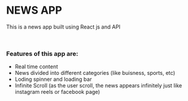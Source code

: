 <h1>NEWS APP</h1>
<p>This is a news app built using React js and API</p><br>
<h3>Features of this app are: </h3>
<ul>
  <li>Real time content</li>
  <li>News divided into different categories (like buisness, sports, etc)</li>
  <li>Loding spinner and loading bar</li>
  <li>Infinite Scroll (as the user scroll, the news appears infinitely just like instagram reels or facebook page)</li>
</ul>
